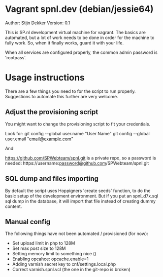 # Vagrant spnl.dev (debian/jessie64)

Author: Stijn Dekker
Version: 0.1

This is SP.nl development virtual machine for vagrant.
The basics are automated, but a lot of work needs to be done in order for the machine to fully work.
So, when it finally works, guard it with your life.

When all services are configured properly, the common admin password is 'rootpass'.

# Usage instructions

There are a few things you need to for the script to run properly. 
Suggestions to automate this further are very welcome.

## Adjust the provisioning script
You might want to change the provisioning script to fit your credentials.

Look for:
git config --global user.name "User Name"
git config --global user.email "email@example.com"

And

https://github.com/SPWebteam/spnl.git is a private repo, so a password is needed:
https://username:password@github.com/SPWebteam/spnl.git

## SQL dump and files importing
By default the script uses Hoppigners 'create seeds' function, to do the basic setup of the development environment. 
But if you put an spnl_d7x.sql sql dump in the database, it will import that file instead of creating dummy content.

## Manual config

The following things have not been automated / provisioned (for now):

- Set upload limit in php to 128M
- Set max post size to 128M
- Setting memory limit to something nice ()
- Enabling opcahce: opcache.enable=1
- Adding varnish secret key to cnf/settings.local.php
- Correct varnish.spnl.vcl (the one in the git-repo is broken)



